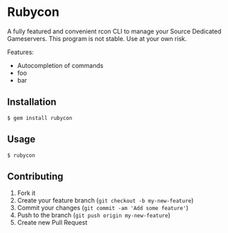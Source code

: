 # Rubycon

A fully featured and convenient rcon CLI to manage your Source Dedicated Gameservers.
This program is not stable. Use at your own risk.

Features:
 * Autocompletion of commands
 * foo
 * bar

## Installation

    $ gem install rubycon

## Usage

    $ rubycon

## Contributing

1. Fork it
2. Create your feature branch (`git checkout -b my-new-feature`)
3. Commit your changes (`git commit -am 'Add some feature'`)
4. Push to the branch (`git push origin my-new-feature`)
5. Create new Pull Request
